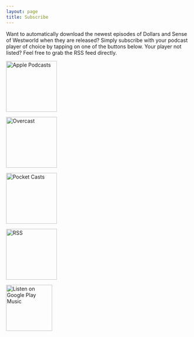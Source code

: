 ```yaml
---
layout: page
title: Subscribe
---
```


Want to automatically download the newest episodes of Dollars and Sense of Westworld when they are released? Simply subscribe with your podcast player of choice by tapping on one of the buttons below. Your player not listed? Feel free to grab the RSS feed directly.

<a href="https://itunes.apple.com/us/podcast/the-dollars-and-sense-of-westworld/id1227972996?mt=2"><img src="http://dollarsandsenseofwestworld.com/img/SubscribeApplePodcasts.svg" alt="Apple Podcasts" width="138"></a>

<a href="https://overcast.fm/p583069-PllntH"><img src="http://dollarsandsenseofwestworld.com/img/SubscribeOvercastButton.svg" alt="Overcast" width="138"></a>

<a href="http://pca.st/ry44"><img src="http://dollarsandsenseofwestworld.com/img/SubscribePocketCastsButton.svg" alt="Pocket Casts" width="138"></a>

<a href="http://dasow.libsyn.com/rss"><img src="http://dollarsandsenseofwestworld.com/img/SubscribeRssButton.svg" alt="RSS" width="138"></a>

<a href='https://playmusic.app.goo.gl/?ibi=com.google.PlayMusic&amp;isi=691797987&amp;ius=googleplaymusic&amp;link=https://play.google.com/music/m/Iai3kzebd7suo4llwnilgyyvodu?t%3DThe_Dollars_and_Sense_of_Westworld%26pcampaignid%3DMKT-na-all-co-pr-mu-pod-16' rel='nofollow'><img width='125px' alt='Listen on Google Play Music' src='https://play.google.com/intl/en_us/badges-music/images/badges/en_badge_web_music.png'/></a>
